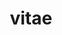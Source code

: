 ---
layout: cv
permalink: /cv/
title: vitae
nav: true
nav_order: 3
cv_pdf: CV_Tsung-Lin_Tsou.pdf
toc:
  sidebar: left
---